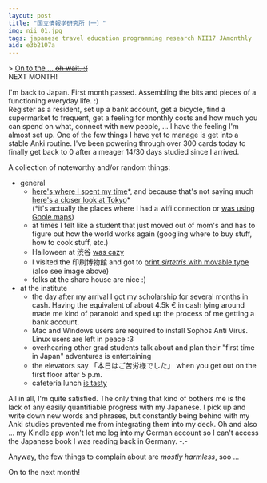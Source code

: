 ```yaml
---
layout: post
title: "国立情報学研究所〔一〕"
img: nii_01.jpg
tags: japanese travel education programming research NII17 JAmonthly
aid: e3b2107a
---
```


&gt; [On to the ... <span style="text-decoration: line-through;">oh wait. :(</span>](/a/17d61d5b)  
NEXT MONTH!

I'm back to Japan. First month passed. Assembling the bits and pieces of a functioning everyday life. :)  
Register as a resident, set up a bank account, get a bicycle, find a supermarket to frequent, get a feeling for monthly costs and how much you can spend on what, connect with new people, ... I have the feeling I'm almost set up. One of the few things I have yet to manage is get into a stable Anki routine. I've been powering through over 300 cards today to finally get back to 0 after a meager 14/30 days studied since I arrived.

A collection of noteworthy and/or random things:  

* general
    * [here's where I spent my time](/assets/img/blog/nii_add_00_heatmap_h.jpg)\*, and because that's not saying much [here's a closer look at Tokyo](/assets/img/blog/nii_add_01_heatmap_t.jpg)\*<br>(\*it's actually the places where I had a wifi connection or [was using Goole maps](https://github.com/theopolisme/location-history-visualizer))
    * at times I felt like a student that just moved out of mom's and has to figure out how the world works again (googling where to buy stuff, how to cook stuff, etc.)
    * Halloween at <span class="mixlang"><span class="swap" swap="Shibuya"><span class="inner">渋谷</span></span></span> [was cazy](/assets/img/blog/nii_add_03.jpg)
    * I visited the <span class="mixlang"><span class="swap" swap="Printing Museum"><span class="inner">印刷博物館</span></span></span> and got to [print *sirtetris* with movable type](/assets/img/blog/nii_add_04.jpg) (also see image above)
    * folks at the share house are nice :)
* at the institute
    * the day after my arrival I got my scholarship for several months in cash. Having the equivalent of about 4.5k € in cash lying around made me kind of paranoid and sped up the process of me getting a bank account.
    * Mac and Windows users are required to install Sophos Anti Virus. Linux users are left in peace :3
    * overhearing other grad students talk about and plan their "first time in Japan" adventures is entertaining
    * the elevators say <span class="mixlang"><span class="swap" swap="&quot;Thank you for your hard work today&quot;"><span class="inner">「本日はご苦労様でした」</span></span></span> when you get out on the first floor after 5 p.m.
    * cafeteria lunch [is tasty](/assets/img/blog/nii_add_02.jpg)

All in all, I'm quite satisfied. The only thing that kind of bothers me is the lack of any easily quantifiable progress with my Japanese. I pick up and write down new words and phrases, but constantly being behind with my Anki studies prevented me from integrating them into my deck. Oh and also ... my Kindle app won't let me log into my German account so I can't access the Japanese book I was reading back in Germany. -.-

Anyway, the few things to complain about are *mostly harmless*, soo ...

On to the next month!
